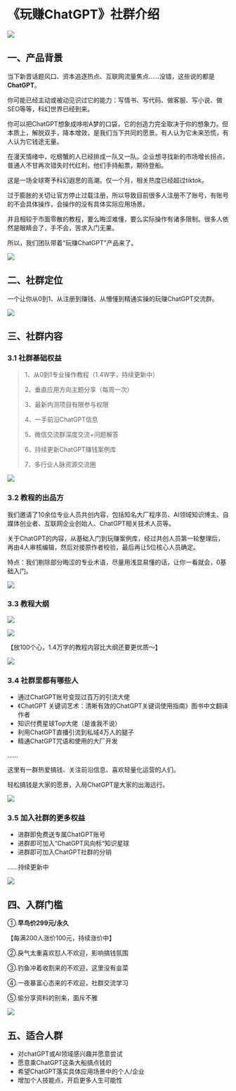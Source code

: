 # 《玩赚ChatGPT》社群介绍

![](https://img.vinua.cn/image/lXFi)

## 一、产品背景

当下新晋话题风口、资本追逐热点、互联网流量焦点......没错，这些说的都是**ChatGPT**。

你可能已经主动或被动见识过它的能力：写情书、写代码、做客服、写小说、做SEO等等，科幻世界已经到来。

你可以把ChatGPT想象成哆啦A梦的口袋，它的创造力完全取决于你的想象力。但本质上，解脱双手，降本增效，是我们当下共同的愿景。有人认为它未来恐慌，有人认为它钱途无量。

在漫天情绪中，吃螃蟹的人已经排成一队又一队。企业想寻找新的市场增长拐点，普通人不甘再次错失时代红利，他们手持船票，期待登船。

这是一场全球寄予科幻遐思的高潮。仅一个月，相关热度已经超过tiktok。

过于膨胀的关切让官方停止过载注册，所以导致目前很多人注册不了账号，有账号的不会具体操作，会操作的没有具体实际应用场景。

并且相较于市面零散的教程，要么晦涩难懂，要么实际操作有诸多限制。很多人依然是眼睛会了，手不会，苦求入门无果。

所以，我们团队带着“玩赚ChatGPT”产品来了。

![](https://img.vinua.cn/image/lXFi)

## 二、社群定位

一个让你从0到1、从注册到赚钱、从懵懂到精通实操的玩赚ChatGPT交流群。

![](https://img.vinua.cn/image/lXFi)

## 三、社群内容

### 3.1 社群基础权益

> 1、从0到1专业操作教程（1.4W字，持续更新中）
> 
> 2、垂直应用方向主题分享（每周一次）
> 
> 3、最新内测项目有限参与权限
> 
> 4、一手前沿ChatGPT信息
> 
> 5、微信交流群深度交流+问题解答
> 
> 6、持续更新ChatGPT赚钱案例库
> 
> 7、多行业人脉资源交流圈

![](https://img.vinua.cn/image/lXFi)

### 3.2 教程的出品方

我们邀请了10余位专业人员共创内容，包括知名大厂程序员、AI领域知识博主、自媒体创业者、互联网企业创始人、ChatGPT相关技术人员等。

关于ChatGPT的内容，从基础入门到玩赚案例库，经过共创人员第一轮整理后，再由4人审核编辑，然后对接原作者校验，最后再让5位核心人员确定。

特点：我们剔除部分晦涩的专业术语，尽量用浅显易懂的话，让你一看就会，0基础入门。

![](https://img.vinua.cn/image/lXFi)

### 3.3 教程大纲

![](https://img.vinua.cn/image/7.lKwl)

![](https://img.vinua.cn/image/11.frHL)

【放100个心，1.4万字的教程内容比大纲还要更优质～】

![](https://img.vinua.cn/image/lXFi)

### 3.4 社群里都有哪些人

- 通过ChatGPT账号变现过百万的引流大佬
- 《ChatGPT 关键词艺术：清晰有效的ChatGPT关键词使用指南》图书中文翻译作者
- 知识付费星球Top大佬（是谁我不说）
- 利用ChatGPT直播引流到私域4万人的腿子
- 精通ChatGPT咒语和使用的大厂开发

......

这里有一群热爱搞钱、关注前沿信息、喜欢轻量化运营的人们。

轻松搞钱是大家的愿景，入局ChatGPT是大家的出海远行。

![](https://img.vinua.cn/image/lXFi)

### 3.5 加入社群的更多权益

- 进群即免费送专属ChatGPT账号
- 进群即可加入“ChatGPT风向标“知识星球
- 进群即可加入ChatGPT社群的分销

......持续更新中

![](https://img.vinua.cn/image/lXFi)

## 四、入群门槛

①.**早鸟价299元/永久**

【每满200人涨价100元，持续涨价中】

②.戾气太重喜欢怼人不欢迎，影响搞钱氛围

③.钓鱼冲着收割来的不欢迎，这里没有韭菜

④.一夜暴富心态来的不欢迎，社群交流学习

⑤.偷分享资料的别来，面斥不雅

![](https://img.vinua.cn/image/lXFi)

## 五、适合人群

- 对chatGPT或AI领域感兴趣并愿意尝试
- 愿意乘ChatGPT这条大船搞点钱的
- 希望ChatGPT落实具体应用场景中的个人/企业
- 增加个人技能点，开启更多人生可能性
